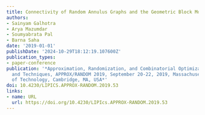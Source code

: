 ```yaml
---
title: Connectivity of Random Annulus Graphs and the Geometric Block Model
authors:
- Sainyam Galhotra
- Arya Mazumdar
- Soumyabrata Pal
- Barna Saha
date: '2019-01-01'
publishDate: '2024-10-29T18:12:19.107600Z'
publication_types:
- paper-conference
publication: '*Approximation, Randomization, and Combinatorial Optimization. Algorithms
  and Techniques, APPROX/RANDOM 2019, September 20-22, 2019, Massachusetts Institute
  of Technology, Cambridge, MA, USA*'
doi: 10.4230/LIPICS.APPROX-RANDOM.2019.53
links:
- name: URL
  url: https://doi.org/10.4230/LIPIcs.APPROX-RANDOM.2019.53
---
```

